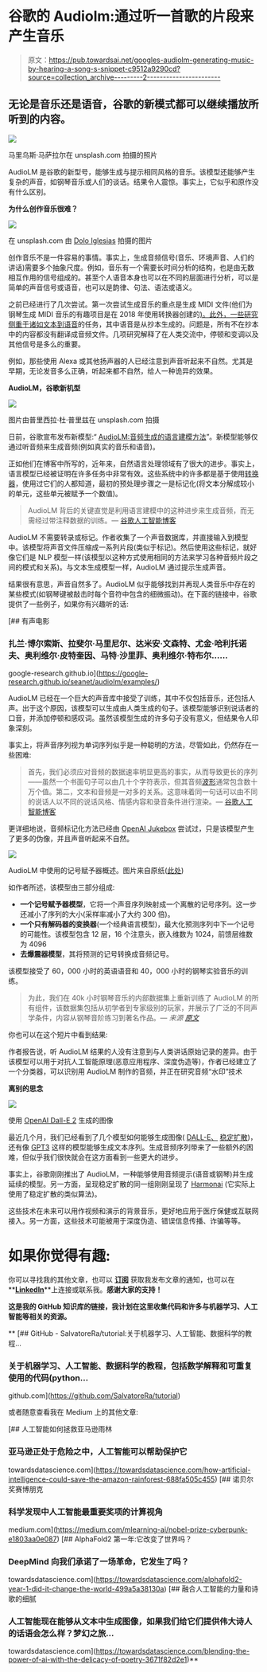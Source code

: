 # 谷歌的 Audiolm:通过听一首歌的片段来产生音乐

> 原文：<https://pub.towardsai.net/googles-audiolm-generating-music-by-hearing-a-song-s-snippet-c9512a9290cd?source=collection_archive---------2----------------------->

## 无论是音乐还是语音，谷歌的新模式都可以继续播放所听到的内容。

![](img/c71188a5951f2279f41b492042742408.png)

马里乌斯·马萨拉尔在 unsplash.com 拍摄的照片

AudioLM 是谷歌的新型号，能够生成与提示相同风格的音乐。该模型还能够产生复杂的声音，如钢琴音乐或人们的谈话。结果令人震惊。事实上，它似乎和原作没有什么区别。

**为什么创作音乐很难？**

![](img/ebd46f65e13019035a122a2a80a7fbb7.png)

在 unsplash.com 由 [Dolo Iglesias](https://unsplash.com/@dolodol) 拍摄的图片

创作音乐不是一件容易的事情。事实上，生成音频信号(音乐、环境声音、人们的讲话)需要多个抽象尺度。例如，音乐有一个需要长时间分析的结构，也是由无数相互作用的信号组成的。甚至个人语音本身也可以在不同的层面进行分析，可以是简单的声音信号或语音，也可以是韵律、句法、语法或语义。

之前已经进行了几次尝试。第一次尝试生成音乐的重点是生成 MIDI 文件(他们为钢琴生成 MIDI 音乐的有趣项目是在 2018 年使用转换器创建的[)。此外，一些研究侧重于诸如](https://magenta.tensorflow.org/music-transformer)[文本到语音](https://ai.googleblog.com/2017/12/tacotron-2-generating-human-like-speech.html)的任务，其中语音是从抄本生成的。问题是，所有不在抄本中的内容都没有翻译成音频文件。几项研究解释了在人类交流中，停顿和变调以及其他信号是多么的重要。

例如，那些使用 Alexa 或其他扬声器的人已经注意到声音听起来不自然。尤其是早期，无论发音多么正确，听起来都不自然，给人一种诡异的效果。

**AudioLM，谷歌新机型**

![](img/046f90a6a8bba2d1dea2adcd0c5fcc97.png)

图片由普里西拉·杜·普里兹在 unsplash.com 拍摄

日前，谷歌宣布发布新模型:“ [AudioLM:音频生成的语言建模方法](https://arxiv.org/abs/2209.03143)”。新模型能够仅通过听音频来生成音频(例如真实的音乐和语音)。

正如他们在博客中所写的，近年来，自然语言处理领域有了很大的进步。事实上，语言模型已经被证明在许多任务中非常有效。这些系统中的许多都是基于使用[转换器](https://en.wikipedia.org/wiki/Transformer_(machine_learning_model))，使用过它们的人都知道，最初的预处理步骤之一是标记化(将文本分解成较小的单元，这些单元被赋予一个数值)。

> AudioLM 背后的关键直觉是利用语言建模中的这种进步来生成音频，而无需经过带注释数据的训练。— [谷歌人工智能博客](https://ai.googleblog.com/2022/10/audiolm-language-modeling-approach-to.html)

AudioLM 不需要转录或标记。作者收集了一个声音数据库，并直接输入到模型中。该模型将声音文件压缩成一系列片段(类似于标记)。然后使用这些标记，就好像它们是 NLP 模型一样(该模型以这种方式使用相同的方法来学习各种音频片段之间的模式和关系)。与文本生成模型一样，AudioLM 通过提示生成声音。

结果很有意思，声音自然多了。AudioLM 似乎能够找到并再现人类音乐中存在的某些模式(如钢琴键被敲击时每个音符中包含的细微振动)。在下面的链接中，谷歌提供了一些例子，如果你有兴趣听的话:

 [## 有声电影

### 扎兰·博尔索斯、拉斐尔·马里尼尔、达米安·文森特、尤金·哈利托诺夫、奥利维尔·皮特奎因、马特·沙里菲、奥利维尔·特布尔……

google-research.github.io](https://google-research.github.io/seanet/audiolm/examples/) 

AudioLM 已经在一个巨大的声音库中接受了训练，其中不仅包括音乐，还包括人声。出于这个原因，该模型可以生成由人类生成的句子。该模型能够识别说话者的口音，并添加停顿和感叹词。虽然该模型生成的许多句子没有意义，但结果令人印象深刻。

事实上，将声音序列视为单词序列似乎是一种聪明的方法，尽管如此，仍然存在一些困难:

> 首先，我们必须应对音频的数据速率明显更高的事实，从而导致更长的序列——虽然一个书面句子可以由几十个字符表示，但其音频[波形](https://en.wikipedia.org/wiki/Waveform)通常包含数十万个值。第二，文本和音频是一对多的关系。这意味着同一句话可以由不同的说话人以不同的说话风格、情感内容和录音条件进行渲染。— [谷歌人工智能博客](https://ai.googleblog.com/2022/10/audiolm-language-modeling-approach-to.html)

更详细地说，音频标记化方法已经由 [OpenAI Jukebox](https://openai.com/blog/jukebox/) 尝试过，只是该模型产生了更多的伪像，并且声音听起来不自然。

![](img/4e84b179a423cc2a5a7b92a22129a19b.png)

AudioLM 中使用的记号赋予器概述。图片来自原纸([此处](https://arxiv.org/pdf/2209.03143.pdf))

如作者所述，该模型由三部分组成:

*   **一个记号赋予器模型**，它将一个声音序列映射成一个离散的记号序列。这一步还减小了序列的大小(采样率减小了大约 300 倍)。
*   **一个只有解码器的变换器**(一个经典语言模型)，最大化预测序列中下一个记号的可能性。该模型包含 12 层，16 个注意头，嵌入维数为 1024，前馈层维数为 4096
*   **去爆震器模型**，其将预测的记号转换成音频记号。

该模型接受了 60，000 小时的英语语音和 40，000 小时的钢琴实验音乐的训练。

> 为此，我们在 40k 小时钢琴音乐的内部数据集上重新训练了 AudioLM 的所有组件，该数据集包括从初学者到专家级别的玩家，并展示了广泛的不同声学条件，内容从钢琴音阶练习到著名作品。— *来源* [*原文*](https://arxiv.org/pdf/2209.03143.pdf)

你也可以在这个短片中看到结果:

作者报告说，听 AudioLM 结果的人没有注意到与人类讲话原始记录的差异。由于该模型可以用于对抗人工智能原理(恶意应用程序、深度伪造等)，作者已经建立了一个分类器，可以识别用 AudioLM 制作的音频，并正在研究音频“水印”技术

**离别的思念**

![](img/7506bd5b0bf41085235693ba2d322b85.png)

使用 [OpenAI Dall-E 2](https://openai.com/dall-e-2/) 生成的图像

最近几个月，我们已经看到了几个模型如何能够生成图像( [DALL-E、](https://arxiv.org/abs/2102.12092) [稳定扩散](https://ommer-lab.com/research/latent-diffusion-models/))，还有像 [GPT3](https://arxiv.org/abs/2005.14165) 这样的模型能够生成文本序列。生成音频序列带来了一些额外的困难，但似乎我们很快就会在这方面看到一些更大的进步。

事实上，谷歌刚刚推出了 AudioLM，一种能够使用音频提示(语音或钢琴)并生成延续的模型。另一方面，呈现稳定扩散的同一组刚刚呈现了 [Harmonai](https://github.com/Harmonai-org/) (它实际上使用了稳定扩散的类似算法)。

这些技术在未来可以用作视频和演示的背景音乐，更好地应用于医疗保健或互联网接入。另一方面，这些技术可能被用于深度伪造、错误信息传播、诈骗等等。

# 如果你觉得有趣:

你可以寻找我的其他文章，也可以 [**订阅**](https://salvatore-raieli.medium.com/subscribe) 获取我发布文章的通知，也可以在**[**LinkedIn**](https://www.linkedin.com/in/salvatore-raieli/)**上连接或联系我。**感谢大家的支持！**

**这是我的 GitHub 知识库的链接，我计划在这里收集代码和许多与机器学习、人工智能等相关的资源。**

**[](https://github.com/SalvatoreRa/tutorial) [## GitHub - SalvatoreRa/tutorial:关于机器学习、人工智能、数据科学的教程…

### 关于机器学习、人工智能、数据科学的教程，包括数学解释和可重复使用的代码(python…

github.com](https://github.com/SalvatoreRa/tutorial) 

或者随意查看我在 Medium 上的其他文章:

[](https://towardsdatascience.com/how-artificial-intelligence-could-save-the-amazon-rainforest-688fa505c455) [## 人工智能如何拯救亚马逊雨林

### 亚马逊正处于危险之中，人工智能可以帮助保护它

towardsdatascience.com](https://towardsdatascience.com/how-artificial-intelligence-could-save-the-amazon-rainforest-688fa505c455) [](https://medium.com/mlearning-ai/nobel-prize-cyberpunk-e1803aa0e087) [## 诺贝尔奖赛博朋克

### 科学发现中人工智能最重要奖项的计算视角

medium.com](https://medium.com/mlearning-ai/nobel-prize-cyberpunk-e1803aa0e087) [](https://towardsdatascience.com/alphafold2-year-1-did-it-change-the-world-499a5a38130a) [## AlphaFold2 第一年:它改变了世界吗？

### DeepMind 向我们承诺了一场革命，它发生了吗？

towardsdatascience.com](https://towardsdatascience.com/alphafold2-year-1-did-it-change-the-world-499a5a38130a) [](https://towardsdatascience.com/blending-the-power-of-ai-with-the-delicacy-of-poetry-3671f82d2e1) [## 融合人工智能的力量和诗歌的细腻

### 人工智能现在能够从文本中生成图像，如果我们给它们提供伟大诗人的话语会怎么样？梦幻之旅…

towardsdatascience.com](https://towardsdatascience.com/blending-the-power-of-ai-with-the-delicacy-of-poetry-3671f82d2e1)**
